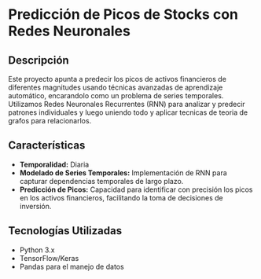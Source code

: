 # Predicción de Picos de Stocks con Redes Neuronales

## Descripción
Este proyecto apunta a predecir los picos de activos financieros de diferentes magnitudes usando técnicas avanzadas de aprendizaje automático, encarandolo como un problema de series temporales. Utilizamos Redes Neuronales Recurrentes (RNN) para analizar y predecir patrones individuales y luego uniendo todo y aplicar tecnicas de teoria de grafos para relacionarlos.

## Características
- **Temporalidad:** Diaria
- **Modelado de Series Temporales:** Implementación de RNN para capturar dependencias temporales de largo plazo.
- **Predicción de Picos:** Capacidad para identificar con precisión los picos en los activos financieros, facilitando la toma de decisiones de inversión.

## Tecnologías Utilizadas
- Python 3.x
- TensorFlow/Keras
- Pandas para el manejo de datos
